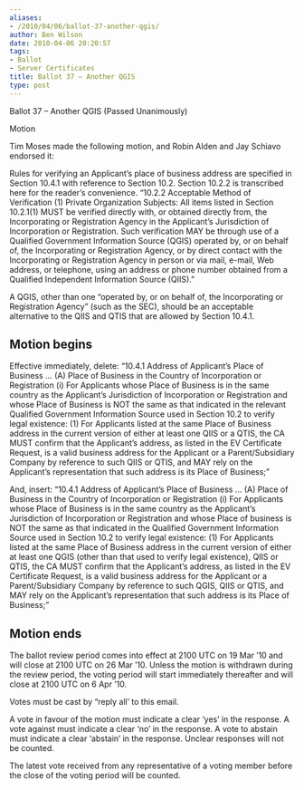 ```yaml
---
aliases:
- /2010/04/06/ballot-37-another-qgis/
author: Ben Wilson
date: 2010-04-06 20:20:57
tags:
- Ballot
- Server Certificates
title: Ballot 37 – Another QGIS
type: post
---
```


Ballot 37 – Another QGIS (Passed Unanimously)

Motion

Tim Moses made the following motion, and Robin Alden and Jay Schiavo endorsed it:

Rules for verifying an Applicant’s place of business address are specified in Section 10.4.1 with reference to Section 10.2. Section 10.2.2 is transcribed here for the reader’s convenience. “10.2.2 Acceptable Method of Verification (1) Private Organization Subjects: All items listed in Section 10.2.1(1) MUST be verified directly with, or obtained directly from, the Incorporating or Registration Agency in the Applicant’s Jurisdiction of Incorporation or Registration. Such verification MAY be through use of a Qualified Government Information Source (QGIS) operated by, or on behalf of, the Incorporating or Registration Agency, or by direct contact with the Incorporating or Registration Agency in person or via mail, e-mail, Web address, or telephone, using an address or phone number obtained from a Qualified Independent Information Source (QIIS).”

A QGIS, other than one “operated by, or on behalf of, the Incorporating or Registration Agency” (such as the SEC), should be an acceptable alternative to the QIIS and QTIS that are allowed by Section 10.4.1.

## Motion begins

Effective immediately, delete:
“10.4.1 Address of Applicant’s Place of Business … (A) Place of Business in the Country of Incorporation or Registration (i) For Applicants whose Place of Business is in the same country as the Applicant’s Jurisdiction of Incorporation or Registration and whose Place of Business is NOT the same as that indicated in the relevant Qualified Government Information Source used in Section 10.2 to verify legal existence: (1) For Applicants listed at the same Place of Business address in the current version of either at least one QIIS or a QTIS, the CA MUST confirm that the Applicant’s address, as listed in the EV Certificate Request, is a valid business address for the Applicant or a Parent/Subsidiary Company by reference to such QIIS or QTIS, and MAY rely on the Applicant’s representation that such address is its Place of Business;”

And, insert:
“10.4.1 Address of Applicant’s Place of Business … (A) Place of Business in the Country of Incorporation or Registration (i) For Applicants whose Place of Business is in the same country as the Applicant’s Jurisdiction of Incorporation or Registration and whose Place of business is NOT the same as that indicated in the Qualified Government Information Source used in Section 10.2 to verify legal existence: (1) For Applicants listed at the same Place of Business address in the current version of either at least one QGIS (other than that used to verify legal existence), QIIS or QTIS, the CA MUST confirm that the Applicant’s address, as listed in the EV Certificate Request, is a valid business address for the Applicant or a Parent/Subsidiary Company by reference to such QGIS, QIIS or QTIS, and MAY rely on the Applicant’s representation that such address is its Place of Business;”

## Motion ends

The ballot review period comes into effect at 2100 UTC on 19 Mar ’10 and will close at 2100 UTC on 26 Mar ’10. Unless the motion is withdrawn during the review period, the voting period will start immediately thereafter and will close at 2100 UTC on 6 Apr ’10.

Votes must be cast by “reply all’ to this email.

A vote in favour of the motion must indicate a clear ‘yes’ in the response. A vote against must indicate a clear ‘no’ in the response. A vote to abstain must indicate a clear ‘abstain’ in the response. Unclear responses will not be counted.

The latest vote received from any representative of a voting member before the close of the voting period will be counted.